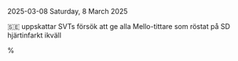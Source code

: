 2025-03-08 Saturday,  8 March 2025

&#x1F1F8;&#x1F1EA; uppskattar SVTs försök att ge alla Mello-tittare som röstat på SD hjärtinfarkt ikväll

%
